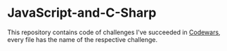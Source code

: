 # JavaScript-and-C-Sharp

This repository contains code of challenges I've succeeded in <a href="https://www.codewars.com">Codewars</a>, every file has the name of the respective challenge.
